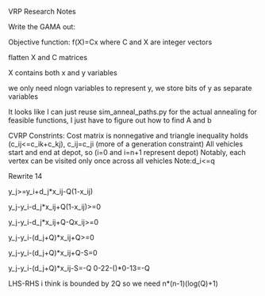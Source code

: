 VRP Research Notes  



Write the GAMA out:  

Objective function: 
f(X)=Cx where C and X are integer vectors  

flatten X and C matrices  

X contains both x and y variables  

we only need nlogn variables to represent y, we store bits of y as separate variables 

It looks like I can just reuse sim_anneal_paths.py for the actual annealing for feasible functions, I just have to figure out how to find A and b 


CVRP Constrints: 
Cost matrix is nonnegative and triangle inequality holds (c_ij<=c_ik+c_kj), c_ij=c_ji (more of a generation constraint) 
All vehicles start and end at depot, so (i=0 and i=n+1 represent depot) 
Notably, each vertex can be visited only once across all vehicles 
Note:d_i<=q 

Rewrite 14

y_j>=y_i+d_j\*x_ij-Q(1-x_ij)

y_j-y_i-d_j\*x_ij+Q(1-x_ij)>=0

y_j-y_i-d_j\*x_ij+Q-Qx_ij>=0

y_j-y_i-(d_j+Q)\*x_ij+Q>=0

y_j-y_i-(d_j+Q)\*x_ij+Q-S=0

y_j-y_i-(d_j+Q)\*x_ij-S=-Q
0-22-()*0-13=-Q

LHS-RHS i think is bounded by 2Q so we need n\*(n-1)(log(Q)+1)